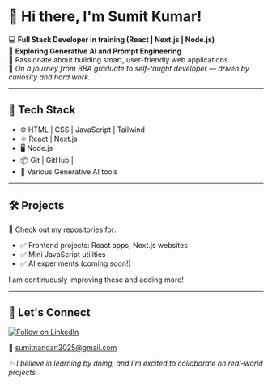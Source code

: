 # 👋 Hi there, I'm Sumit Kumar!

💻 **Full Stack Developer in training (React | Next.js | Node.js)**  
🤖 **Exploring Generative AI and Prompt Engineering**  
🎯 Passionate about building smart, user-friendly web applications  
📌 *On a journey from BBA graduate to self-taught developer — driven by curiosity and hard work.*

---

## 🚀 **Tech Stack**
- 🌐 HTML | CSS | JavaScript | Tailwind
- ⚛️ React | Next.js
- 🖥️ Node.js
- 📦 Git | GitHub |
- 🤖 Various Generative AI tools 

---

## 🛠 **Projects**
👀 Check out my repositories for:
- ✅ Frontend projects: React apps, Next.js websites  
- ✅ Mini JavaScript utilities  
- ✅ AI experiments (coming soon!)

I am continuously improving these and adding more!

---

## 🔗 Let's Connect

[![Follow on LinkedIn](https://img.shields.io/badge/Follow%20on-LinkedIn-blue?logo=linkedin)](https://www.linkedin.com/in/sumit-kumar-73a161371)

📧 [sumitnandan2025@gmail.com](mailto:sumitnandan2025@gmail.com)


_✨ I believe in learning by doing, and I’m excited to collaborate on real-world projects._  
